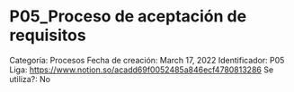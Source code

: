 # P05_Proceso de aceptación de requisitos

Categoría: Procesos
Fecha de creación: March 17, 2022
Identificador: P05
Liga: https://www.notion.so/acadd69f0052485a846ecf4780813286
Se utiliza?: No